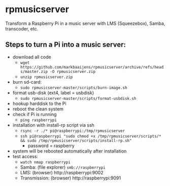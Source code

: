 # rpmusicserver
Transform a Raspberry Pi in a music server with LMS (Squeezebox), Samba, transcoder, etc.

## Steps to turn a Pi into a music server:
* download all code 
  * `wget https://github.com/markbaaijens/rpmusicserver/archive/refs/heads/master.zip -O rpmusicserver.zip`
  * `unzip rpmusicserver.zip`
* burn sd-card:
  * `sudo rpmusicserver-master/scripts/burn-image.sh`
* format usb-disk (ext4, label = usbdisk)
  * `sudo rpmusicserver-master/scripts/format-usbdisk.sh`
* hookup harddisk to the Pi
* reboot the clean system
* check if Pi is running
  * `ping raspberrypi`
* installation with install-rp script via ssh
  * `rsync -r ./* pi@raspberrypi:/tmp/rpmusicserver`
  * `ssh pi@raspberrypi "sudo chmod +x /tmp/rpmusicserver/scripts/* && sudo /tmp/rpmusicserver/scripts/install-rp.sh"`
	* password = raspberry
* system will be rebooted automatically after installation
* test access:
  * `watch nmap raspberrypi`
  * Samba: (file explorer) `smb://raspberrypi`
  * LMS: (browser) http://raspberrypi:9002
  * Transmission: (browser) http://raspberrypi:9091
